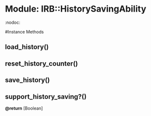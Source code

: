 # Module: IRB::HistorySavingAbility
    

:nodoc:



#Instance Methods
## load_history() [](#method-i-load_history)

## reset_history_counter() [](#method-i-reset_history_counter)

## save_history() [](#method-i-save_history)

## support_history_saving?() [](#method-i-support_history_saving?)

**@return** [Boolean] 


